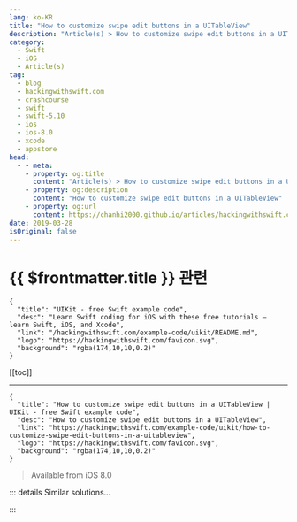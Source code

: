 ```yaml
---
lang: ko-KR
title: "How to customize swipe edit buttons in a UITableView"
description: "Article(s) > How to customize swipe edit buttons in a UITableView"
category:
  - Swift
  - iOS
  - Article(s)
tag: 
  - blog
  - hackingwithswift.com
  - crashcourse
  - swift
  - swift-5.10
  - ios
  - ios-8.0
  - xcode
  - appstore
head:
  - - meta:
    - property: og:title
      content: "Article(s) > How to customize swipe edit buttons in a UITableView"
    - property: og:description
      content: "How to customize swipe edit buttons in a UITableView"
    - property: og:url
      content: https://chanhi2000.github.io/articles/hackingwithswift.com/example-code/uikit/how-to-customize-swipe-edit-buttons-in-a-uitableview.html
date: 2019-03-28
isOriginal: false
---
```


# {{ $frontmatter.title }} 관련

```component VPCard
{
  "title": "UIKit - free Swift example code",
  "desc": "Learn Swift coding for iOS with these free tutorials – learn Swift, iOS, and Xcode",
  "link": "/hackingwithswift.com/example-code/uikit/README.md",
  "logo": "https://hackingwithswift.com/favicon.svg",
  "background": "rgba(174,10,10,0.2)"
}
```

[[toc]]

---

```component VPCard
{
  "title": "How to customize swipe edit buttons in a UITableView | UIKit - free Swift example code",
  "desc": "How to customize swipe edit buttons in a UITableView",
  "link": "https://hackingwithswift.com/example-code/uikit/how-to-customize-swipe-edit-buttons-in-a-uitableview",
  "logo": "https://hackingwithswift.com/favicon.svg",
  "background": "rgba(174,10,10,0.2)"
}
```

> Available from iOS 8.0

<!-- TODO: 작성 -->

<!--
As of iOS 8.0 there's an easy way to customize the list of buttons that appear when the user swipes from right to left: `editActionsForRowAt`. Return an array of `UITableViewRowAction` objects that have titles and styles (and also background colors if you want to customize their appearance), and iOS does the rest.

When you create a `UITableViewRowAction` object you give it a trailing closure describing what should happen when the user taps the button. You'll get reminded of what action triggered the code, and you'll also be given the index path of the row where the user was tapping. For example, you might do this:

```swift
func tableView(_ tableView: UITableView, editActionsForRowAt indexPath: IndexPath) -> [UITableViewRowAction]? {
    let delete = UITableViewRowAction(style: .destructive, title: "Delete") { (action, indexPath) in
        // delete item at indexPath
    }

    let share = UITableViewRowAction(style: .normal, title: "Disable") { (action, indexPath) in
        // share item at indexPath
    }

    share.backgroundColor = UIColor.blue

    return [delete, share]
}
```

Note that the first button uses a `.destructive` style so it will be colored red by default, but the second button specifically has a blue color assigned to it.

-->

::: details Similar solutions…

<!--
/quick-start/swiftui/how-to-let-users-edit-your-navigation-title">How to let users edit your navigation title 
/quick-start/swiftui/how-to-add-custom-swipe-action-buttons-to-a-list-row">How to add custom swipe action buttons to a List row 
/quick-start/swiftui/how-to-let-users-customize-toolbar-buttons">How to let users customize toolbar buttons 
/example-code/uikit/how-to-reload-a-uitableview-while-preserving-selections">How to reload a UITableView while preserving selections 
/example-code/uikit/how-to-add-peek-and-pop-to-a-uitableview">How to add peek and pop to a UITableView</a>
-->

:::

